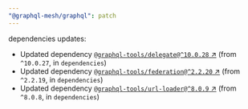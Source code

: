 ```yaml
---
"@graphql-mesh/graphql": patch
---
```

dependencies updates:
  - Updated dependency [`@graphql-tools/delegate@^10.0.28` ↗︎](https://www.npmjs.com/package/@graphql-tools/delegate/v/10.0.28) (from `^10.0.27`, in `dependencies`)
  - Updated dependency [`@graphql-tools/federation@^2.2.20` ↗︎](https://www.npmjs.com/package/@graphql-tools/federation/v/2.2.20) (from `^2.2.19`, in `dependencies`)
  - Updated dependency [`@graphql-tools/url-loader@^8.0.9` ↗︎](https://www.npmjs.com/package/@graphql-tools/url-loader/v/8.0.9) (from `^8.0.8`, in `dependencies`)
